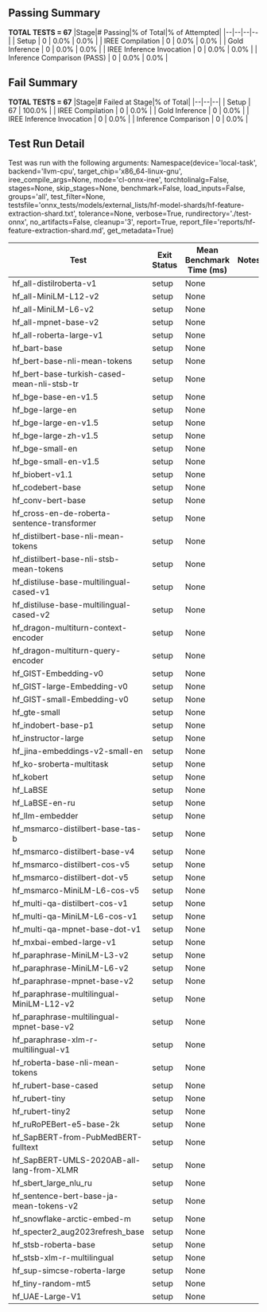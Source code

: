 ## Passing Summary

**TOTAL TESTS = 67**
|Stage|# Passing|% of Total|% of Attempted|
|--|--|--|--|
| Setup | 0 | 0.0% | 0.0% |
| IREE Compilation | 0 | 0.0% | 0.0% |
| Gold Inference | 0 | 0.0% | 0.0% |
| IREE Inference Invocation | 0 | 0.0% | 0.0% |
| Inference Comparison (PASS) | 0 | 0.0% | 0.0% |
## Fail Summary

**TOTAL TESTS = 67**
|Stage|# Failed at Stage|% of Total|
|--|--|--|
| Setup | 67 | 100.0% |
| IREE Compilation | 0 | 0.0% |
| Gold Inference | 0 | 0.0% |
| IREE Inference Invocation | 0 | 0.0% |
| Inference Comparison | 0 | 0.0% |
## Test Run Detail
Test was run with the following arguments:
Namespace(device='local-task', backend='llvm-cpu', target_chip='x86_64-linux-gnu', iree_compile_args=None, mode='cl-onnx-iree', torchtolinalg=False, stages=None, skip_stages=None, benchmark=False, load_inputs=False, groups='all', test_filter=None, testsfile='onnx_tests/models/external_lists/hf-model-shards/hf-feature-extraction-shard.txt', tolerance=None, verbose=True, rundirectory='./test-onnx', no_artifacts=False, cleanup='3', report=True, report_file='reports/hf-feature-extraction-shard.md', get_metadata=True)

| Test | Exit Status | Mean Benchmark Time (ms) | Notes |
|--|--|--|--|
| hf_all-distilroberta-v1 | setup | None | |
| hf_all-MiniLM-L12-v2 | setup | None | |
| hf_all-MiniLM-L6-v2 | setup | None | |
| hf_all-mpnet-base-v2 | setup | None | |
| hf_all-roberta-large-v1 | setup | None | |
| hf_bart-base | setup | None | |
| hf_bert-base-nli-mean-tokens | setup | None | |
| hf_bert-base-turkish-cased-mean-nli-stsb-tr | setup | None | |
| hf_bge-base-en-v1.5 | setup | None | |
| hf_bge-large-en | setup | None | |
| hf_bge-large-en-v1.5 | setup | None | |
| hf_bge-large-zh-v1.5 | setup | None | |
| hf_bge-small-en | setup | None | |
| hf_bge-small-en-v1.5 | setup | None | |
| hf_biobert-v1.1 | setup | None | |
| hf_codebert-base | setup | None | |
| hf_conv-bert-base | setup | None | |
| hf_cross-en-de-roberta-sentence-transformer | setup | None | |
| hf_distilbert-base-nli-mean-tokens | setup | None | |
| hf_distilbert-base-nli-stsb-mean-tokens | setup | None | |
| hf_distiluse-base-multilingual-cased-v1 | setup | None | |
| hf_distiluse-base-multilingual-cased-v2 | setup | None | |
| hf_dragon-multiturn-context-encoder | setup | None | |
| hf_dragon-multiturn-query-encoder | setup | None | |
| hf_GIST-Embedding-v0 | setup | None | |
| hf_GIST-large-Embedding-v0 | setup | None | |
| hf_GIST-small-Embedding-v0 | setup | None | |
| hf_gte-small | setup | None | |
| hf_indobert-base-p1 | setup | None | |
| hf_instructor-large | setup | None | |
| hf_jina-embeddings-v2-small-en | setup | None | |
| hf_ko-sroberta-multitask | setup | None | |
| hf_kobert | setup | None | |
| hf_LaBSE | setup | None | |
| hf_LaBSE-en-ru | setup | None | |
| hf_llm-embedder | setup | None | |
| hf_msmarco-distilbert-base-tas-b | setup | None | |
| hf_msmarco-distilbert-base-v4 | setup | None | |
| hf_msmarco-distilbert-cos-v5 | setup | None | |
| hf_msmarco-distilbert-dot-v5 | setup | None | |
| hf_msmarco-MiniLM-L6-cos-v5 | setup | None | |
| hf_multi-qa-distilbert-cos-v1 | setup | None | |
| hf_multi-qa-MiniLM-L6-cos-v1 | setup | None | |
| hf_multi-qa-mpnet-base-dot-v1 | setup | None | |
| hf_mxbai-embed-large-v1 | setup | None | |
| hf_paraphrase-MiniLM-L3-v2 | setup | None | |
| hf_paraphrase-MiniLM-L6-v2 | setup | None | |
| hf_paraphrase-mpnet-base-v2 | setup | None | |
| hf_paraphrase-multilingual-MiniLM-L12-v2 | setup | None | |
| hf_paraphrase-multilingual-mpnet-base-v2 | setup | None | |
| hf_paraphrase-xlm-r-multilingual-v1 | setup | None | |
| hf_roberta-base-nli-mean-tokens | setup | None | |
| hf_rubert-base-cased | setup | None | |
| hf_rubert-tiny | setup | None | |
| hf_rubert-tiny2 | setup | None | |
| hf_ruRoPEBert-e5-base-2k | setup | None | |
| hf_SapBERT-from-PubMedBERT-fulltext | setup | None | |
| hf_SapBERT-UMLS-2020AB-all-lang-from-XLMR | setup | None | |
| hf_sbert_large_nlu_ru | setup | None | |
| hf_sentence-bert-base-ja-mean-tokens-v2 | setup | None | |
| hf_snowflake-arctic-embed-m | setup | None | |
| hf_specter2_aug2023refresh_base | setup | None | |
| hf_stsb-roberta-base | setup | None | |
| hf_stsb-xlm-r-multilingual | setup | None | |
| hf_sup-simcse-roberta-large | setup | None | |
| hf_tiny-random-mt5 | setup | None | |
| hf_UAE-Large-V1 | setup | None | |
